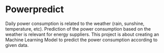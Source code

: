 # Powerpredict

Daily power consumption is related to the weather (rain, sunshine, temperature, etc). 
Prediction of the power consumption based on the weather is relevant for energy suppliers.
This project is about creating an Machine Learning Model to predict the power consumption
according to given data. 